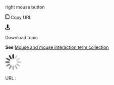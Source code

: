 # 

right mouse button

![Copy URL](media/right-mouse-button/Copy.png)
Copy URL

![Download](media/right-mouse-button/Download.png)

Download topic

**See** [Mouse and mouse interaction term collection](https://worldready.cloudapp.net/Styleguide/Read?id=2700&topicid=29013)

![In progress](media/right-mouse-button/activity-large.gif)

URL :
